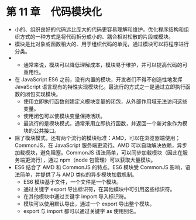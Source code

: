 # 第 11 章　代码模块化

-   小的、组织良好的代码远比庞大的代码更容易理解和维护。优化程序结构和组织方式的一种方式是将代码拆分成小的、耦合相对松散的片段或模块。
-   模块是比对象或函数稍大的、用于组织代码的单元，通过模块可以将程序进行分类。
-   -   通常来说，模块可以降低理解成本，模块易于维护，并可以提高代码的可重用性。
-   在 JavaScript ES6 之前，没有内置的模块，开发者们不得不创造性地发挥 JavaScript 语言现有的特性实现模块化。最流行的方式之一是通过立即执行函数的闭包实现模块。
    -   使用立即执行函数创建定义模块变量的闭包，从外部作用域无法访问这些 变量。
    -   使用闭包可以使模块变量保持活跃。
    -   最流行的是模块模式，通常采用立即执行函数，并返回一个新对象作为模块的公共接口。
-   除了模块模式，还有两个流行的模块标准：AMD，可以在浏览器端使用；CommonJS，在 JavaScript 服务端更流行。AMD 可以自动解决依赖，异步加载模块，避免阻塞。CommonJS 语法简单，可以同步加载模块（因此在服务端更流行），通过 npm（node 包管理）可以获取大量模块。
-   ES6 结合了 AMD 和 CommonJS 的特点。ES6 模块受 CommonJS 影响，语法简单，并提供了与 AMD 类似的异步模块加载机制。
    -   ES6 模块基于文件，一个文件是一个模块。
    -   通过关键字 export 导出标识符，在其他模块中可引用这些标识符。
    -   在其他模块中通过关键字 import 导入标识符。
    -   模块可以使用默认导出，通过一个 export 导出整个模块。
    -   export 与 import 都可以通过关键字 as 使用别名。
